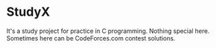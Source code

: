 # StudyX
It's a study project for practice in C programming. Nothing special here. Sometimes here can be CodeForces.com contest solutions.
